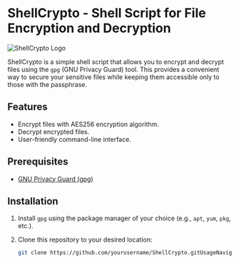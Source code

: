# ShellCrypto - Shell Script for File Encryption and Decryption

![ShellCrypto Logo](logo.png)

ShellCrypto is a simple shell script that allows you to encrypt and decrypt files using the `gpg` (GNU Privacy Guard) tool. This provides a convenient way to secure your sensitive files while keeping them accessible only to those with the passphrase.

## Features

- Encrypt files with AES256 encryption algorithm.
- Decrypt encrypted files.
- User-friendly command-line interface.

## Prerequisites

- [GNU Privacy Guard (gpg)](https://gnupg.org/)

## Installation

1. Install `gpg` using the package manager of your choice (e.g., `apt`, `yum`, `pkg`, etc.).
2. Clone this repository to your desired location:

   ```bash
   git clone https://github.com/yourusername/ShellCrypto.gitUsageNavigate to the cloned repository directory.Run the script using:./decrypt.shFollow the on-screen instructions to encrypt or decrypt fles.LicenseThis project is licensed under the MIT License.DisclaimerThis script is provided for educational and informational purposes only. Use it responsibly and ensure you have the right to encrypt and decrypt the files.AuthorYour NameEmail: adesope@quizzify.com.ng.comGitHub: Adesopequizzify